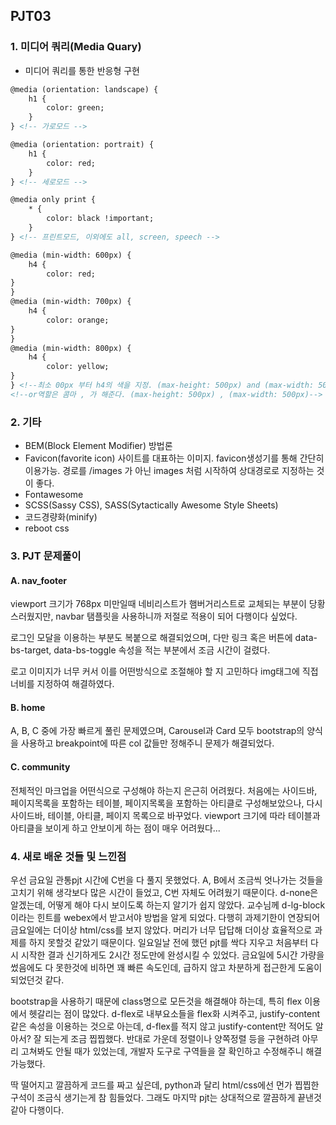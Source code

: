 ## PJT03

### 1. 미디어 쿼리(Media Quary)

- 미디어 쿼리를 통한 반응형 구현

```html
@media (orientation: landscape) {
	h1 {
		color: green;
	}
} <!-- 가로모드 -->

@media (orientation: portrait) {
	h1 {
		color: red;
	}
} <!-- 세로모드 -->

@media only print {
	* {
		color: black !important;
	}
} <!-- 프린트모드, 이외에도 all, screen, speech -->
```

```html
@media (min-width: 600px) {
	h4 {
		color: red;
}
}
@media (min-width: 700px) {
	h4 {
		color: orange;
}
}
@media (min-width: 800px) {
	h4 {
		color: yellow;
}
} <!--최소 00px 부터 h4의 색을 지정. (max-height: 500px) and (max-width: 500px) 처럼도 가능-->
<!--or역할은 콤마 , 가 해준다. (max-height: 500px) , (max-width: 500px)-->
```



### 2. 기타

- BEM(Block Element Modifier) 방법론
- Favicon(favorite icon) 사이트를 대표하는 이미지. favicon생성기를 통해 간단히 이용가능. 경로를 /images 가 아닌 images 처럼 시작하여 상대경로로 지정하는 것이 좋다.
- Fontawesome
- SCSS(Sassy CSS), SASS(Sytactically Awesome Style Sheets)
- 코드경량화(minify)
- reboot css




### 3. PJT 문제풀이

#### A. nav_footer

viewport 크기가 768px 미만일때 네비리스트가 햄버거리스트로 교체되는 부분이 당황스러웠지만, navbar 탬플릿을 사용하니까 저절로 적용이 되어 다행이다 싶었다.

로그인 모달을 이용하는 부분도 복붙으로 해결되었으며, 다만 링크 혹은 버튼에 data-bs-target, data-bs-toggle 속성을 적는 부분에서 조금 시간이 걸렸다.

로고 이미지가 너무 커서 이를 어떤방식으로 조절해야 할 지 고민하다 img태그에 직접 너비를 지정하여 해결하였다.



#### B. home

A, B, C 중에 가장 빠르게 풀린 문제였으며, Carousel과 Card 모두 bootstrap의 양식을 사용하고 breakpoint에 따른 col 값들만 정해주니 문제가 해결되었다.



#### C. community

전체적인 마크업을 어떤식으로 구성해야 하는지 은근히 어려웠다. 처음에는 사이드바, 페이지목록을 포함하는 테이블, 페이지목록을 포함하는 아티클로 구성해보았으나, 다시 사이드바, 테이블, 아티클, 페이지 목록으로 바꾸었다. viewport 크기에 따라 테이블과 아티클을 보이게 하고 안보이게 하는 점이 매우 어려웠다...



### 4. 새로 배운 것들 및 느낀점

우선 금요일 관통pjt 시간에 C번을 다 풀지 못했었다. A, B에서 조금씩 엇나가는 것들을 고치기 위해 생각보다 많은 시간이 들었고, C번 자체도 어려웠기 때문이다. d-none은 알겠는데, 어떻게 해야 다시 보이도록 하는지 알기가 쉽지 않았다. 교수님께 d-lg-block 이라는 힌트를  webex에서 받고서야 방법을 알게 되었다. 다행히 과제기한이 연장되어 금요일에는 더이상 html/css를 보지 않았다. 머리가 너무 답답해 더이상 효율적으로 과제를 하지 못할것 같았기 때문이다. 일요일날 전에 했던 pjt를 싹다 지우고 처음부터 다시 시작한 결과 신기하게도 2시간 정도만에 완성시킬 수 있었다. 금요일에 5시간 가량을 썼음에도 다 못한것에 비하면 꽤 빠른 속도인데, 급하지 않고 차분하게 접근한게 도움이 되었던것 같다.

 bootstrap을 사용하기 때문에 class명으로 모든것을 해결해야 하는데, 특히 flex 이용에서 헷갈리는 점이 많았다. d-flex로 내부요소들을 flex화 시켜주고, justify-content 같은 속성을 이용하는 것으로 아는데, d-flex를 적지 않고 justify-content만 적어도 알아서? 잘 되는게 조금 찝찝했다. 반대로 가운데 정렬이나 양쪽정렬 등을 구현하려 아무리 고쳐봐도 안될 때가 있었는데, 개발자 도구로 구역들을 잘 확인하고 수정해주니 해결 가능했다.

 딱 떨어지고 깔끔하게 코드를 짜고 싶은데,  python과 달리 html/css에선 먼가 찝찝한 구석이 조금식 생기는게 참 힘들었다. 그래도 마지막 pjt는 상대적으로 깔끔하게 끝낸것 같아 다행이다.
